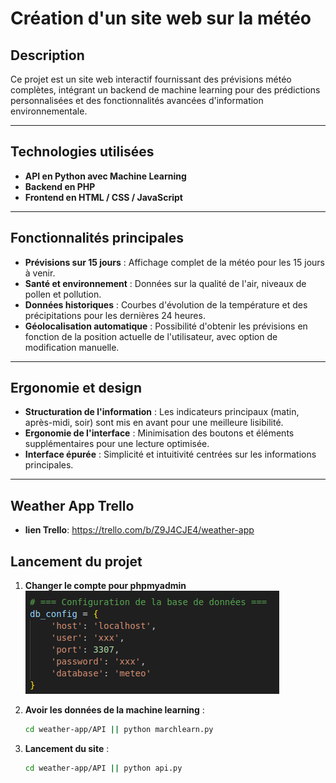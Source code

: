 #  Création d'un site web sur la météo

##  Description
Ce projet est un site web interactif fournissant des prévisions météo complètes, intégrant un backend de machine learning pour des prédictions personnalisées et des fonctionnalités avancées d'information environnementale.

---

##  Technologies utilisées

- **API en Python avec Machine Learning**
- **Backend en PHP**
- **Frontend en HTML / CSS / JavaScript**

---

##  Fonctionnalités principales

- **Prévisions sur 15 jours** : Affichage complet de la météo pour les 15 jours à venir.
- **Santé et environnement** : Données sur la qualité de l'air, niveaux de pollen et pollution.
- **Données historiques** : Courbes d'évolution de la température et des précipitations pour les dernières 24 heures.
- **Géolocalisation automatique** : Possibilité d'obtenir les prévisions en fonction de la position actuelle de l'utilisateur, avec option de modification manuelle.

---

##  Ergonomie et design

- **Structuration de l'information** : Les indicateurs principaux (matin, après-midi, soir) sont mis en avant pour une meilleure lisibilité.
- **Ergonomie de l'interface** : Minimisation des boutons et éléments supplémentaires pour une lecture optimisée.
- **Interface épurée** : Simplicité et intuitivité centrées sur les informations principales.

---

##  Weather App Trello

- **lien Trello**: https://trello.com/b/Z9J4CJE4/weather-app

##  Lancement du projet

1. **Changer le compte pour phpmyadmin**
    ![Logo du projet](./assets/logo.png)

2. **Avoir les données de la machine learning** :
   ```bash
   cd weather-app/API || python marchlearn.py

3. **Lancement du site** :
   ```bash
   cd weather-app/API || python api.py
